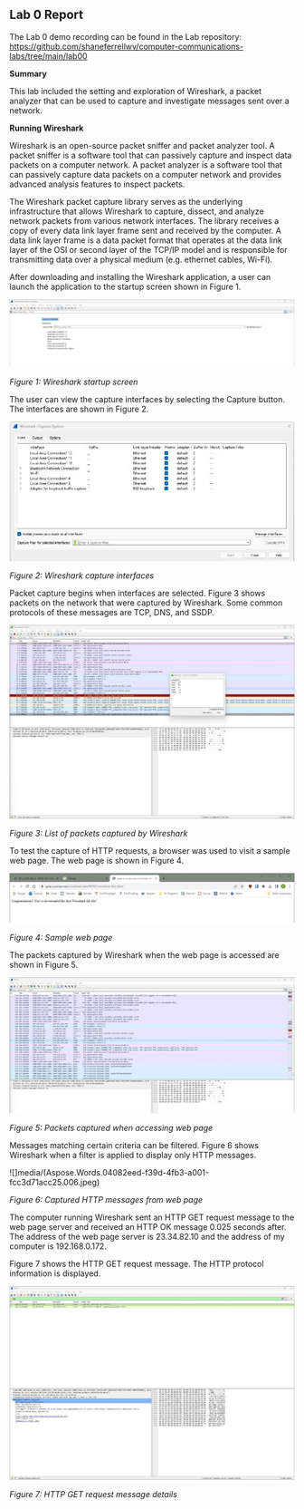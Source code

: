 ## Lab 0 Report

The Lab 0 demo recording can be found in the Lab repository: <https://github.com/shaneferrellwv/computer-communications-labs/tree/main/lab00> 

**Summary**

This lab included the setting and exploration of Wireshark, a packet analyzer that can be used to capture and investigate messages sent over a network.

**Running Wireshark**

Wireshark is an open-source packet sniffer and packet analyzer tool. A packet sniffer is a software tool that can passively capture and inspect data packets on a computer network. A packet analyzer is a software tool that can passively capture data packets on a computer network and provides advanced analysis features to inspect packets. 

The Wireshark packet capture library serves as the underlying infrastructure that allows Wireshark to capture, dissect, and analyze network packets from various network interfaces. The library receives a copy of every data link layer frame sent and received by the computer. A data link layer frame is a data packet format that operates at the data link layer of the OSI or second layer of the TCP/IP model and is responsible for transmitting data over a physical medium (e.g. ethernet cables, Wi-Fi).

After downloading and installing the Wireshark application, a user can launch the application to the startup screen shown in Figure 1.

![](media/Aspose.Words.04082eed-f39d-4fb3-a001-fcc3d71acc25.001.jpeg)

*Figure 1: Wireshark startup screen*

The user can view the capture interfaces by selecting the Capture button. The interfaces are shown in Figure 2. 

![](media/Aspose.Words.04082eed-f39d-4fb3-a001-fcc3d71acc25.002.jpeg)

*Figure 2: Wireshark capture interfaces*

Packet capture begins when interfaces are selected. Figure 3 shows packets on the network that were captured by Wireshark. Some common protocols of these messages are TCP, DNS, and SSDP.

![](media/Aspose.Words.04082eed-f39d-4fb3-a001-fcc3d71acc25.003.jpeg)

*Figure 3: List of packets captured by Wireshark*

To test the capture of HTTP requests, a browser was used to visit a sample web page. The web page is shown in Figure 4.

![](media/Aspose.Words.04082eed-f39d-4fb3-a001-fcc3d71acc25.004.jpeg)

*Figure 4: Sample web page*

The packets captured by Wireshark when the web page is accessed are shown in Figure 5.

![](media/Aspose.Words.04082eed-f39d-4fb3-a001-fcc3d71acc25.005.jpeg)

*Figure 5: Packets captured when accessing web page*

Messages matching certain criteria can be filtered. Figure 6 shows Wireshark when a filter is applied to display only HTTP messages.

![]media/(Aspose.Words.04082eed-f39d-4fb3-a001-fcc3d71acc25.006.jpeg)

*Figure 6: Captured HTTP messages from web page*

The computer running Wireshark sent an HTTP GET request message to the web page server and received an HTTP OK message 0.025 seconds after. The address of the web page server is 23.34.82.10 and the address of my computer is 192.168.0.172.

Figure 7 shows the HTTP GET request message. The HTTP protocol information is displayed.

![](media/Aspose.Words.04082eed-f39d-4fb3-a001-fcc3d71acc25.007.jpeg)

*Figure 7: HTTP GET request message details*
